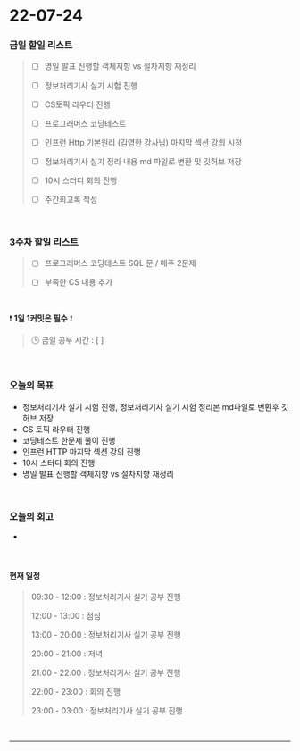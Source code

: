 # 22-07-24
 ### 금일 할일 리스트 
> - [ ]  명일 발표 진행할 객체지향 vs 절차지향 재정리
>
> - [ ]  정보처리기사 실기 시험 진행
>
> - [ ]  CS토픽 라우터 진행  
>
> - [ ]  프로그래머스 코딩테스트
>
> - [ ]  인프런 Http 기본원리 (김영한 강사님) 마지막 섹션 강의 시청
>
> - [ ]  정보처리기사 실기 정리 내용 md 파일로 변환 및 깃허브 저장
>
> - [ ]  10시 스터디 회의 진행
>
> - [ ]  주간회고록 작성

<br/>

### 3주차 할일 리스트  

> - [ ]  프로그래머스 코딩테스트 SQL 문 / 매주 2문제  
>
> - [ ]  부족한 CS 내용 추가 

<br/>

❗ **1일 1커밋은 필수** ❗
> 🕒 금일 공부 시간 :  [  ]    
  
<br/>

### 오늘의 목표
- 정보처리기사 실기 시험 진행, 정보처리기사 실기 시험 정리본 md파일로 변환후 깃허브 저장
- CS 토픽 라우터 진행
- 코딩테스트 한문제 풀이 진행
- 인프런 HTTP 마지막 섹션 강의 진행
- 10시 스터디 회의 진행
- 명일 발표 진행할 객체지향 vs 절차지향 재정리

<br>

### 오늘의 회고
- 


<br>

#### 현재 일정  

> 09:30 - 12:00 : 정보처리기사 실기 공부 진행
>
> 12:00 - 13:00 : 점심
>
> 13:00 - 20:00 : 정보처리기사 실기 공부 진행
>
> 20:00 - 21:00 : 저녁
>
> 21:00 - 22:00 : 정보처리기사 실기 공부 진행
>
> 22:00 - 23:00 : 회의 진행
>
> 23:00 - 03:00 : 정보처리기사 실기 공부 진행

<br/>

------------  